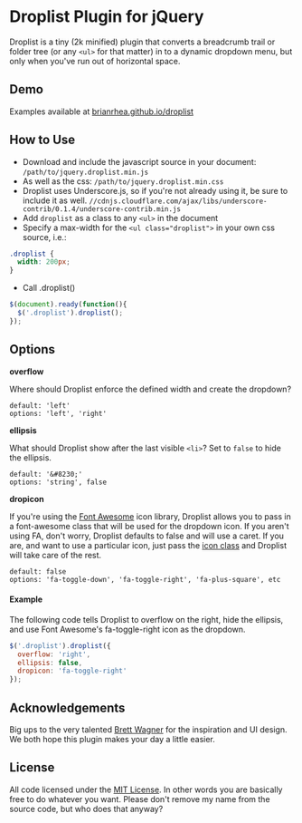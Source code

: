 # Droplist Plugin for jQuery

Droplist is a tiny (2k minified) plugin that converts a breadcrumb trail or folder tree (or any `<ul>` for that matter) in to a dynamic dropdown menu, but only when you've run out of horizontal space.

## Demo

Examples available at [brianrhea.github.io/droplist](http://brianrhea.github.io/droplist)

## How to Use

 - Download and include the javascript source in your document: `/path/to/jquery.droplist.min.js`
 - As well as the css: `/path/to/jquery.droplist.min.css`
 - Droplist uses Underscore.js, so if you're not already using it, be sure to include it as well. `//cdnjs.cloudflare.com/ajax/libs/underscore-contrib/0.1.4/underscore-contrib.min.js`
 - Add `droplist` as a class to any `<ul>` in the document
 - Specify a max-width for the `<ul class="droplist">` in your own css source, i.e.:

```css
.droplist {
  width: 200px;
}
```
 - Call .droplist()

```javascript
$(document).ready(function(){
  $('.droplist').droplist();
});
```

## Options

**overflow**

Where should Droplist enforce the defined width and create the dropdown?

```
default: 'left'
options: 'left', 'right'
```

**ellipsis**

What should Droplist show after the last visible `<li>`? Set to `false` to hide the ellipsis.

```
default: '&#8230;'
options: 'string', false
```

**dropicon**

If you're using the [Font Awesome](http://fontawesome.io) icon library, Droplist allows you to pass in a font-awesome class that will be used for the dropdown icon. If you aren't using FA, don't worry, Droplist defaults to false and will use a caret. If you are, and want to use a particular icon, just pass the [icon class](http://fontawesome.io/icons/) and Droplist will take care of the rest.

```
default: false
options: 'fa-toggle-down', 'fa-toggle-right', 'fa-plus-square', etc
```

#### Example

The following code tells Droplist to overflow on the right, hide the ellipsis, and use Font Awesome's fa-toggle-right icon as the dropdown.

```javascript
$('.droplist').droplist({
  overflow: 'right',
  ellipsis: false,
  dropicon: 'fa-toggle-right'
});
```

## Acknowledgements

Big ups to the very talented [Brett Wagner](http://www.bmwagner.com/) for the inspiration and UI design. We both hope this plugin makes your day a little easier.

## License

All code licensed under the [MIT License](http://www.opensource.org/licenses/mit-license.php). In other words you are basically free to do whatever you want. Please don't remove my name from the source code, but who does that anyway?